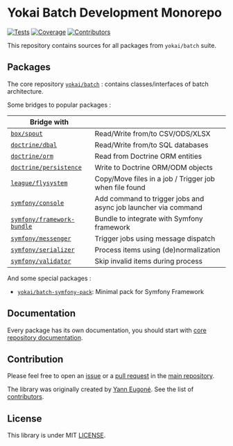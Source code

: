 # Yokai Batch Development Monorepo

[![Tests](https://img.shields.io/github/actions/workflow/status/yokai-php/batch-src/tests.yml?branch=0.x&style=flat-square&label=tests)](https://github.com/yokai-php/batch-src/actions)
[![Coverage](https://img.shields.io/codecov/c/github/yokai-php/batch-src?style=flat-square)](https://codecov.io/gh/yokai-php/batch-src)
[![Contributors](https://img.shields.io/github/contributors/yokai-php/batch-src?style=flat-square)](https://github.com/yokai-php/batch-src/graphs/contributors)

This repository contains sources for all packages from `yokai/batch` suite.


## Packages

The core repository [`yokai/batch`](https://github.com/yokai-php/batch) : contains classes/interfaces of batch architecture.

Some bridges to popular packages :

| Bridge with                                                                        |                                                                |
|------------------------------------------------------------------------------------|----------------------------------------------------------------|
| [`box/spout`](https://github.com/yokai-php/batch-box-spout)                        | Read/Write from/to CSV/ODS/XLSX                                |
| [`doctrine/dbal`](https://github.com/yokai-php/batch-doctrine-dbal)                | Read/Write from/to SQL databases                               |
| [`doctrine/orm`](https://github.com/yokai-php/batch-doctrine-orm)                  | Read from Doctrine ORM entities                                |
| [`doctrine/persistence`](https://github.com/yokai-php/batch-doctrine-persistence)  | Write to Doctrine ORM/ODM objects                              |
| [`league/flysystem`](https://github.com/yokai-php/batch-league-flysystem)          | Copy/Move files in a job / Trigger job when file found         |
| [`symfony/console`](https://github.com/yokai-php/batch-symfony-console)            | Add command to trigger jobs and async job launcher via command |
| [`symfony/framework-bundle`](https://github.com/yokai-php/batch-symfony-framework) | Bundle to integrate with Symfony framework                     |
| [`symfony/messenger`](https://github.com/yokai-php/batch-symfony-messenger)        | Trigger jobs using message dispatch                            |
| [`symfony/serializer`](https://github.com/yokai-php/batch-symfony-serializer)      | Process items using (de)normalization                          |
| [`symfony/validator`](https://github.com/yokai-php/batch-symfony-validator)        | Skip invalid items during process                              |

And some special packages :
- [`yokai/batch-symfony-pack`](https://github.com/yokai-php/batch-symfony-pack): Minimal pack for Symfony Framework


## Documentation

Every package has its own documentation,
you should start with [core repository documentation](https://github.com/yokai-php/batch/blob/0.x/README.md).


## Contribution

Please feel free to open an [issue](https://github.com/yokai-php/batch-src/issues)
or a [pull request](https://github.com/yokai-php/batch-src/pulls)
in the [main repository](https://github.com/yokai-php/batch-src).

The library was originally created by [Yann Eugoné](https://github.com/yann-eugone).
See the list of [contributors](https://github.com/yokai-php/batch-src/contributors).


## License

This library is under MIT [LICENSE](LICENSE).
